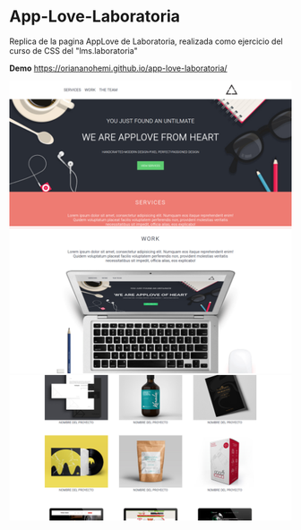 # App-Love-Laboratoria

Replica de la pagina AppLove de Laboratoria, realizada como ejercicio del curso de CSS del "lms.laboratoria"

**Demo** https://oriananohemi.github.io/app-love-laboratoria/

<img src="./images/Screen Shot 2020-08-30 at 13.47.08.png">
<img src="./images/Screen Shot 2020-08-30 at 13.47.12.png">
<img src="./images/Screen Shot 2020-08-30 at 13.47.15.png">
